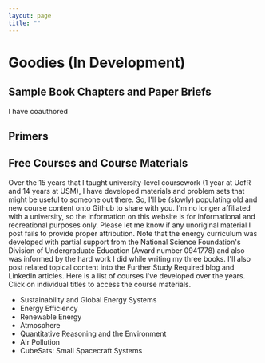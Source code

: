 ```yaml
---
layout: page
title: ""
---
```


# Goodies (In Development)

## Sample Book Chapters and Paper Briefs
I have coauthored 


## Primers



## Free Courses and Course Materials
Over the 15 years that I taught university-level coursework (1 year at UofR and 14 years at USM), I have developed materials and problem sets that might be useful to someone out there. So, I'll be (slowly) populating old and new course content onto Github to share with you. I'm no longer affiliated with a university, so the information on this website is for informational and recreational purposes only. Please let me know if any unoriginal material I post fails to provide proper attribution. Note that the energy curriculum was developed with partial support from the National Science Foundation's Division of Undergraduate Education (Award number 0941778) and also was informed by the hard work I did while writing my three books. I'll also post related topical content into the Further Study Required blog and LinkedIn articles. Here is a list of courses I've developed over the years. Click on individual titles to access the course materials.

- Sustainability and Global Energy Systems
- Energy Efficiency
- Renewable Energy
- Atmosphere
- Quantitative Reasoning and the Environment
- Air Pollution
- CubeSats: Small Spacecraft Systems
